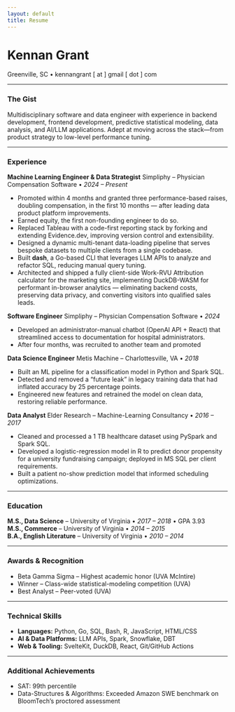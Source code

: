 ```yaml
---
layout: default
title: Resume
---
```


# Kennan Grant
Greenville, SC • kennangrant [ at ] gmail [ dot ] com

---

### The Gist
Multidisciplinary software and data engineer with experience in backend development, frontend development, predictive statistical modeling, data analysis, and AI/LLM applications. Adept at moving across the stack—from product strategy to low-level performance tuning.

---

### Experience

**Machine Learning Engineer & Data Strategist**
Simpliphy – Physician Compensation Software • _2024 – Present_
- Promoted within 4 months and granted three performance-based raises, doubling compensation, in the first 10 months — after leading data product platform improvements.
- Earned equity, the first non-founding engineer to do so.
- Replaced Tableau with a code-first reporting stack by forking and extending Evidence.dev, improving version control and extensibility.
- Designed a dynamic multi-tenant data-loading pipeline that serves bespoke datasets to multiple clients from a single codebase.
- Built **dash**, a Go-based CLI that leverages LLM APIs to analyze and refactor SQL, reducing manual query tuning.
- Architected and shipped a fully client-side Work-RVU Attribution calculator for the marketing site, implementing DuckDB-WASM for performant in-browser analytics — eliminating backend costs, preserving data privacy, and converting visitors into qualified sales leads.

**Software Engineer**
Simpliphy – Physician Compensation Software • _2024_
- Developed an administrator-manual chatbot (OpenAI API + React) that streamlined access to documentation for hospital administrators.
- After four months, was recruited to another team and promoted

**Data Science Engineer**
Metis Machine – Charlottesville, VA • _2018_
- Built an ML pipeline for a classification model in Python and Spark SQL.
- Detected and removed a “future leak” in legacy training data that had inflated accuracy by 25 percentage points.
- Engineered new features and retrained the model on clean data, restoring reliable performance.

**Data Analyst**
Elder Research – Machine-Learning Consultancy • _2016 – 2017_
- Cleaned and processed a 1 TB healthcare dataset using PySpark and Spark SQL.
- Developed a logistic-regression model in R to predict donor propensity for a university fundraising campaign; deployed in MS SQL per client requirements.
- Built a patient no-show prediction model that informed scheduling optimizations.

---

### Education
**M.S., Data Science** – University of Virginia • _2017 – 2018_ • GPA 3.93  
**M.S., Commerce** – University of Virginia • _2014 – 2015_  
**B.A., English Literature** – University of Virginia • _2010 – 2014_

---

### Awards & Recognition
- Beta Gamma Sigma – Highest academic honor (UVA McIntire)
- Winner – Class-wide statistical-modeling competition (UVA)
- Best Analyst – Peer-voted (UVA)

---

### Technical Skills
- **Languages:** Python, Go, SQL, Bash, R, JavaScript, HTML/CSS
- **AI & Data Platforms:** LLM APIs, Spark, Snowflake, DBT
- **Web & Tooling:** SvelteKit, DuckDB, React, Git/GitHub Actions

---

### Additional Achievements
- SAT: 99th percentile
- Data-Structures & Algorithms: Exceeded Amazon SWE benchmark on BloomTech’s proctored assessment
